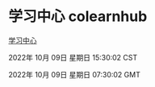 # 学习中心 colearnhub
[学习中心](http://27.19.33.125:56308/colearnhub/)

2022年 10月 09日 星期日 15:30:02 CST

2022年 10月 09日 星期日 07:30:02 GMT
